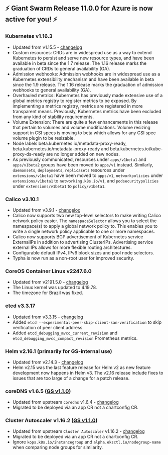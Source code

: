 ## :zap: Giant Swarm Release 11.0.0 for Azure is now active for you! :zap:

### Kubernetes v1.16.3
- Updated from v1.15.5 - [changelog](https://github.com/kubernetes/kubernetes/blob/master/CHANGELOG-1.16.md#kubernetes-v1160-release-notes)
- Custom resources: CRDs are in widespread use as a way to extend Kubernetes to persist and serve new resource types, and have been available in beta since the 1.7 release. The 1.16 release marks the graduation of CRDs to general availability (GA).
- Admission webhooks: Admission webhooks are in widespread use as a Kubernetes extensibility mechanism and have been available in beta since the 1.9 release. The 1.16 release marks the graduation of admission webhooks to general availability (GA).
- Overhauled metrics: Kubernetes has previously made extensive use of a global metrics registry to register metrics to be exposed. By implementing a metrics registry, metrics are registered in more transparent means. Previously, Kubernetes metrics have been excluded from any kind of stability requirements.
- Volume Extension: There are quite a few enhancements in this release that pertain to volumes and volume modifications. Volume resizing support in CSI specs is moving to beta which allows for any CSI spec volume plugin to be resizable.
- Node labels beta.kubernetes.io/metadata-proxy-ready, beta.kubernetes.io/metadata-proxy-ready and beta.kubernetes.io/kube-proxy-ds-ready are no longer added on new nodes.
- As previously communicated, resources under `apps/v1beta1` and `apps/v1beta2` groups have been moved to `apps/v1` instead. Similarly, `daemonsets`, `deployments`, `replicasets` resources under `extensions/v1beta1` have been moved to `apps/v1`, `networkpolicies` under `extensions/v1beta1` to `networking.k8s.io/v1`, and `podsecuritypolicies` under `extensions/v1beta1` to `policy/v1beta1`.

### Calico v3.10.1
- Updated from v3.9.1 - [changelog](https://docs.projectcalico.org/v3.10/release-notes/)
- Calico now supports two new top-level selectors to make writing Calico network policy easier. The `namespaceSelector` allows you to select the namespace(s) to apply a global network policy to. This enables you to write a single network policy applicable to one or more namespaces.
- Calico now supports BGP advertisement of Kubernetes service ExternalIPs in addition to advertising ClusterIPs. Advertising service external IPs allows for more flexible routing architectures.
- Configurable default IPv4, IPv6 block sizes and pool node selectors.
- Typha is now run as a non-root user for improved security.

### CoreOS Container Linux v2247.6.0
- Updated from v2191.5.0 - [changelog](https://coreos.com/releases/#2247.6.0)
- The Linux kernel was updated to 4.19.78.
- The timezone for Brazil was fixed.

### etcd v3.3.17
- Updated from v3.3.15 - [changelog](https://github.com/etcd-io/etcd/blob/master/CHANGELOG-3.3.md#v3317-2019-10-11)
- Added `etcd --experimental-peer-skip-client-san-verification` to skip verification of peer client address.
- Added `etcd_debugging_mvcc_current_revision` and `etcd_debugging_mvcc_compact_revision` Prometheus metrics.

### Helm v2.16.1 (primarily for GS-internal use)
- Updated from v2.14.3 - [changelog](https://github.com/helm/helm/releases/tag/v2.16.1)
- Helm v2.15 was the last feature release for Helm v2 as new feature development now happens in Helm v3. The v2.16 release include fixes to issues that are too large of a change for a patch release.

### coreDNS v1.6.5 ([GS v1.1.0](https://github.com/giantswarm/coredns-app/blob/master/CHANGELOG.md#v110))
- Updated from upstream `coredns` v1.6.4 - [changelog](https://coredns.io/2019/11/05/coredns-1.6.5-release/)
- Migrated to be deployed via an app CR not a chartconfig CR.

### Cluster Autoscaler v1.16.2 ([GS v1.1.0](https://github.com/giantswarm/cluster-autoscaler-app/blob/master/CHANGELOG.md#v110))
- Updated from upstream `Cluster Autoscaler` v1.16.2 - [changelog](https://github.com/kubernetes/autoscaler/releases/tag/cluster-autoscaler-1.16.2)
- Migrated to be deployed via an app CR not a chartconfig CR.
- Ignore `kops.k8s.io/instancegroup` and `alpha.eksctl.io/nodegroup-name` when comparing node groups for similarity.
